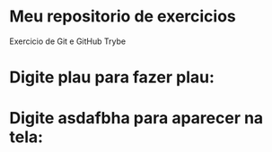 # Meu repositorio de exercicios
Exercicio de Git e GitHub Trybe

# Digite plau para fazer plau:

# Digite asdafbha para aparecer na tela: